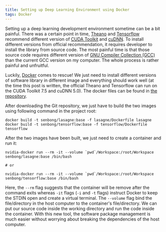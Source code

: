 ```yaml
---
title: Setting up Deep Learning Environment using Docker
tags: Docker
---
```


Setting up a deep learning development environment sometime can be a bit painful. There was a certain point in time, [Theano](http://deeplearning.net/software/theano/) and [Tensorflow](https://www.tensorflow.org/) recommend different version of [CUDA Toolkit](https://developer.nvidia.com/cuda-toolkit) and [cuDNN](https://developer.nvidia.com/cudnn). To install different versions from official recommendation, it requires developer to install the library from source code. The most painful time is that those source code requires different version of [GNU Compiler Collection (GCC)](https://gcc.gnu.org/) than the current GCC version on my computer. The whole process is rather painful and unfruitful.

Luckily, [Docker](https://www.docker.com/) comes to rescue! We just need to install different versions of software library in different image and everything should work well (at the time this post is written, the official Theano and Tensorflow can run on the CUDA Toolkit 7.5 and cuDNN 5.0). The docker files can be found in [the repository](https://github.com/senbong87/deep-learning-dev-environment).

After downloading the Git repository, we just have to build the two images using following command in the project root:

```
docker build -t senbong/lasagne:base -f lasagne/Dockerfile lasagne
docker build -t senbong/tensorflow:base -f tensorflow/Dockerfile tensorflow
```

After the two images have been built, we just need to create a container and run it:

```
nvidia-docker run --rm -it --volume `pwd`/Workspace:/root/Workspace senbong/lasagne:base /bin/bash

# or

nvidia-docker run --rm -it --volume `pwd`/Workspace:/root/Workspace senbong/tensorflow:base /bin/bash
```

Here, the `--rm` flag suggests that the container will be remove after the command exits whereas `-it` flags (`-i` and `-t` flags) instruct Docker to keep the STDIN open and create a virtual terminal. The `--volume` flag bind the file/directory in the host computer to the container's file/directory. We can put our source code inside the working directory and run the code inside the container. With this new tool, the software package management is much easier without worrying about breaking the dependencies of the host computer.
